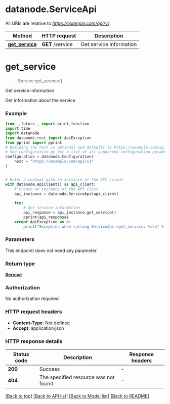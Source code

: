 # datanode.ServiceApi

All URIs are relative to *https://example.com/api/v1*

Method | HTTP request | Description
------------- | ------------- | -------------
[**get_service**](ServiceApi.md#get_service) | **GET** /service | Get service information


# **get_service**
> Service get_service()

Get service information

Get information about the service

### Example

```python
from __future__ import print_function
import time
import datanode
from datanode.rest import ApiException
from pprint import pprint
# Defining the host is optional and defaults to https://example.com/api/v1
# See configuration.py for a list of all supported configuration parameters.
configuration = datanode.Configuration(
    host = "https://example.com/api/v1"
)


# Enter a context with an instance of the API client
with datanode.ApiClient() as api_client:
    # Create an instance of the API class
    api_instance = datanode.ServiceApi(api_client)
    
    try:
        # Get service information
        api_response = api_instance.get_service()
        pprint(api_response)
    except ApiException as e:
        print("Exception when calling ServiceApi->get_service: %s\n" % e)
```

### Parameters
This endpoint does not need any parameter.

### Return type

[**Service**](Service.md)

### Authorization

No authorization required

### HTTP request headers

 - **Content-Type**: Not defined
 - **Accept**: application/json

### HTTP response details
| Status code | Description | Response headers |
|-------------|-------------|------------------|
**200** | Success |  -  |
**404** | The specified resource was not found |  -  |

[[Back to top]](#) [[Back to API list]](../README.md#documentation-for-api-endpoints) [[Back to Model list]](../README.md#documentation-for-models) [[Back to README]](../README.md)

